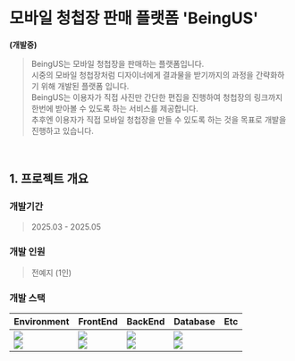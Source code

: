 # 모바일 청첩장 판매 플랫폼 'BeingUS'


**(개발중)**

> BeingUS는 모바일 청첩장을 판매하는 플랫폼입니다.</br>
  시중의 모바일 청첩장처럼 디자이너에게 결과물을 받기까지의 과정을 간략화하기 위해 개발된 플랫폼 입니다.  </br>
  BeingUS는 이용자가 직접 사진만 간단한 편집을 진행하여 청첩장의 링크까지 한번에 받아볼 수 있도록 하는 서비스를 제공합니다. <br/>
  추후엔 이용자가 직접 모바일 청첩장을 만들 수 있도록 하는 것을 목표로 개발을 진행하고 있습니다. <br/>

<br/>

## 1. 프로젝트 개요

### 개발기간
> 2025.03 - 2025.05 </br>

### 개발 인원
> 전예지 (1인) </br>

### 개발 스택
<table>
  <tr>
    <th>Environment</th>
    <th>FrontEnd</th>
    <th>BackEnd</th>
    <th>Database</th>
    <th>Etc</th>
  </tr>
  <tbody>
    <tr>
      <td>
        <img src="https://img.shields.io/badge/git-%23F05033.svg?style=for-the-badge&logo=git&logoColor=white"/> </br>
        <img src="https://img.shields.io/badge/IntelliJIDEA-000000.svg?style=for-the-badge&logo=intellij-idea&logoColor=white"/>
      </td>
      <td>
        <img src="https://img.shields.io/badge/React-%2320232a.svg?style=for-the-badge&logo=react&logoColor=%2361DAFB"/> </br>
        <img src="https://img.shields.io/badge/Typescript-%23007ACC.svg?style=for-the-badge&logo=typescript&logoColor=white"/>
      </td>
      <td>
        <img src="https://img.shields.io/badge/Java-%23ED8B00.svg?style=for-the-badge&logo=openjdk&logoColor=white"/> </br>
        <img src="https://img.shields.io/badge/Spring%20Boot-6DB33F?style=for-the-badge&logo=Spring%20Boot&logoColor=white&height=50"/>
      </td>
      <td>
        <img src="https://img.shields.io/badge/MySQL-4479A1.svg?style=for-the-badge&logo=mysql&logoColor=white"/> </br>
        <img src="https://img.shields.io/badge/DataGrip-000000.svg?style=for-the-badge&logo=datagrip&logoColor=white"/>
      </td>
    </tr>
  </tbody>
</table>
